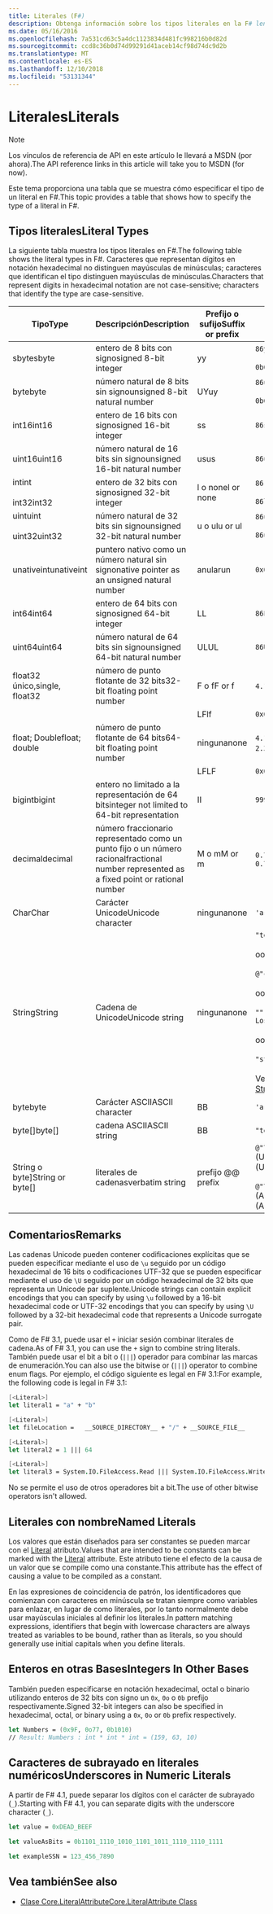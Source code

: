 ```yaml
---
title: Literales (F#)
description: Obtenga información sobre los tipos literales en la F# lenguaje de programación.
ms.date: 05/16/2016
ms.openlocfilehash: 7a531cd63c5a4dc1123834d481fc998216b0d82d
ms.sourcegitcommit: ccd8c36b0d74d99291d41aceb14cf98d74dc9d2b
ms.translationtype: MT
ms.contentlocale: es-ES
ms.lasthandoff: 12/10/2018
ms.locfileid: "53131344"
---
```

# <a name="literals"></a><span data-ttu-id="e2ad9-103">Literales</span><span class="sxs-lookup"><span data-stu-id="e2ad9-103">Literals</span></span>

> [!NOTE]
> <span data-ttu-id="e2ad9-104">Los vínculos de referencia de API en este artículo le llevará a MSDN (por ahora).</span><span class="sxs-lookup"><span data-stu-id="e2ad9-104">The API reference links in this article will take you to MSDN (for now).</span></span>

<span data-ttu-id="e2ad9-105">Este tema proporciona una tabla que se muestra cómo especificar el tipo de un literal en F#.</span><span class="sxs-lookup"><span data-stu-id="e2ad9-105">This topic provides a table that shows how to specify the type of a literal in F#.</span></span>

## <a name="literal-types"></a><span data-ttu-id="e2ad9-106">Tipos literales</span><span class="sxs-lookup"><span data-stu-id="e2ad9-106">Literal Types</span></span>

<span data-ttu-id="e2ad9-107">La siguiente tabla muestra los tipos literales en F#.</span><span class="sxs-lookup"><span data-stu-id="e2ad9-107">The following table shows the literal types in F#.</span></span> <span data-ttu-id="e2ad9-108">Caracteres que representan dígitos en notación hexadecimal no distinguen mayúsculas de minúsculas; caracteres que identifican el tipo distinguen mayúsculas de minúsculas.</span><span class="sxs-lookup"><span data-stu-id="e2ad9-108">Characters that represent digits in hexadecimal notation are not case-sensitive; characters that identify the type are case-sensitive.</span></span>

|<span data-ttu-id="e2ad9-109">Tipo</span><span class="sxs-lookup"><span data-stu-id="e2ad9-109">Type</span></span>|<span data-ttu-id="e2ad9-110">Descripción</span><span class="sxs-lookup"><span data-stu-id="e2ad9-110">Description</span></span>|<span data-ttu-id="e2ad9-111">Prefijo o sufijo</span><span class="sxs-lookup"><span data-stu-id="e2ad9-111">Suffix or prefix</span></span>|<span data-ttu-id="e2ad9-112">Ejemplos</span><span class="sxs-lookup"><span data-stu-id="e2ad9-112">Examples</span></span>|
|----|-----------|----------------|--------|
|<span data-ttu-id="e2ad9-113">sbyte</span><span class="sxs-lookup"><span data-stu-id="e2ad9-113">sbyte</span></span>|<span data-ttu-id="e2ad9-114">entero de 8 bits con signo</span><span class="sxs-lookup"><span data-stu-id="e2ad9-114">signed 8-bit integer</span></span>|<span data-ttu-id="e2ad9-115">y</span><span class="sxs-lookup"><span data-stu-id="e2ad9-115">y</span></span>|`86y`<br /><br />`0b00000101y`|
|<span data-ttu-id="e2ad9-116">byte</span><span class="sxs-lookup"><span data-stu-id="e2ad9-116">byte</span></span>|<span data-ttu-id="e2ad9-117">número natural de 8 bits sin signo</span><span class="sxs-lookup"><span data-stu-id="e2ad9-117">unsigned 8-bit natural number</span></span>|<span data-ttu-id="e2ad9-118">UY</span><span class="sxs-lookup"><span data-stu-id="e2ad9-118">uy</span></span>|`86uy`<br /><br />`0b00000101uy`|
|<span data-ttu-id="e2ad9-119">int16</span><span class="sxs-lookup"><span data-stu-id="e2ad9-119">int16</span></span>|<span data-ttu-id="e2ad9-120">entero de 16 bits con signo</span><span class="sxs-lookup"><span data-stu-id="e2ad9-120">signed 16-bit integer</span></span>|<span data-ttu-id="e2ad9-121">s</span><span class="sxs-lookup"><span data-stu-id="e2ad9-121">s</span></span>|`86s`|
|<span data-ttu-id="e2ad9-122">uint16</span><span class="sxs-lookup"><span data-stu-id="e2ad9-122">uint16</span></span>|<span data-ttu-id="e2ad9-123">número natural de 16 bits sin signo</span><span class="sxs-lookup"><span data-stu-id="e2ad9-123">unsigned 16-bit natural number</span></span>|<span data-ttu-id="e2ad9-124">us</span><span class="sxs-lookup"><span data-stu-id="e2ad9-124">us</span></span>|`86us`|
|<span data-ttu-id="e2ad9-125">int</span><span class="sxs-lookup"><span data-stu-id="e2ad9-125">int</span></span><br /><br /><span data-ttu-id="e2ad9-126">int32</span><span class="sxs-lookup"><span data-stu-id="e2ad9-126">int32</span></span>|<span data-ttu-id="e2ad9-127">entero de 32 bits con signo</span><span class="sxs-lookup"><span data-stu-id="e2ad9-127">signed 32-bit integer</span></span>|<span data-ttu-id="e2ad9-128">l o none</span><span class="sxs-lookup"><span data-stu-id="e2ad9-128">l or none</span></span>|`86`<br /><br />`86l`|
|<span data-ttu-id="e2ad9-129">uint</span><span class="sxs-lookup"><span data-stu-id="e2ad9-129">uint</span></span><br /><br /><span data-ttu-id="e2ad9-130">uint32</span><span class="sxs-lookup"><span data-stu-id="e2ad9-130">uint32</span></span>|<span data-ttu-id="e2ad9-131">número natural de 32 bits sin signo</span><span class="sxs-lookup"><span data-stu-id="e2ad9-131">unsigned 32-bit natural number</span></span>|<span data-ttu-id="e2ad9-132">u o ul</span><span class="sxs-lookup"><span data-stu-id="e2ad9-132">u or ul</span></span>|`86u`<br /><br />`86ul`|
|<span data-ttu-id="e2ad9-133">unativeint</span><span class="sxs-lookup"><span data-stu-id="e2ad9-133">unativeint</span></span>|<span data-ttu-id="e2ad9-134">puntero nativo como un número natural sin signo</span><span class="sxs-lookup"><span data-stu-id="e2ad9-134">native pointer as an unsigned natural number</span></span>|<span data-ttu-id="e2ad9-135">anular</span><span class="sxs-lookup"><span data-stu-id="e2ad9-135">un</span></span>|`0x00002D3Fun`|
|<span data-ttu-id="e2ad9-136">int64</span><span class="sxs-lookup"><span data-stu-id="e2ad9-136">int64</span></span>|<span data-ttu-id="e2ad9-137">entero de 64 bits con signo</span><span class="sxs-lookup"><span data-stu-id="e2ad9-137">signed 64-bit integer</span></span>|<span data-ttu-id="e2ad9-138">L</span><span class="sxs-lookup"><span data-stu-id="e2ad9-138">L</span></span>|`86L`|
|<span data-ttu-id="e2ad9-139">uint64</span><span class="sxs-lookup"><span data-stu-id="e2ad9-139">uint64</span></span>|<span data-ttu-id="e2ad9-140">número natural de 64 bits sin signo</span><span class="sxs-lookup"><span data-stu-id="e2ad9-140">unsigned 64-bit natural number</span></span>|<span data-ttu-id="e2ad9-141">UL</span><span class="sxs-lookup"><span data-stu-id="e2ad9-141">UL</span></span>|`86UL`|
|<span data-ttu-id="e2ad9-142">float32 único,</span><span class="sxs-lookup"><span data-stu-id="e2ad9-142">single, float32</span></span>|<span data-ttu-id="e2ad9-143">número de punto flotante de 32 bits</span><span class="sxs-lookup"><span data-stu-id="e2ad9-143">32-bit floating point number</span></span>|<span data-ttu-id="e2ad9-144">F o f</span><span class="sxs-lookup"><span data-stu-id="e2ad9-144">F or f</span></span>|<span data-ttu-id="e2ad9-145">`4.14F` o `4.14f`</span><span class="sxs-lookup"><span data-stu-id="e2ad9-145">`4.14F` or `4.14f`</span></span>|
|||<span data-ttu-id="e2ad9-146">LF</span><span class="sxs-lookup"><span data-stu-id="e2ad9-146">lf</span></span>|`0x00000000lf`|
|<span data-ttu-id="e2ad9-147">float; Double</span><span class="sxs-lookup"><span data-stu-id="e2ad9-147">float; double</span></span>|<span data-ttu-id="e2ad9-148">número de punto flotante de 64 bits</span><span class="sxs-lookup"><span data-stu-id="e2ad9-148">64-bit floating point number</span></span>|<span data-ttu-id="e2ad9-149">ninguna</span><span class="sxs-lookup"><span data-stu-id="e2ad9-149">none</span></span>|<span data-ttu-id="e2ad9-150">`4.14` o `2.3E+32` o `2.3e+32`</span><span class="sxs-lookup"><span data-stu-id="e2ad9-150">`4.14` or `2.3E+32` or `2.3e+32`</span></span>|
|||<span data-ttu-id="e2ad9-151">LF</span><span class="sxs-lookup"><span data-stu-id="e2ad9-151">LF</span></span>|`0x0000000000000000LF`|
|<span data-ttu-id="e2ad9-152">bigint</span><span class="sxs-lookup"><span data-stu-id="e2ad9-152">bigint</span></span>|<span data-ttu-id="e2ad9-153">entero no limitado a la representación de 64 bits</span><span class="sxs-lookup"><span data-stu-id="e2ad9-153">integer not limited to 64-bit representation</span></span>|<span data-ttu-id="e2ad9-154">I</span><span class="sxs-lookup"><span data-stu-id="e2ad9-154">I</span></span>|`9999999999999999999999999999I`|
|<span data-ttu-id="e2ad9-155">decimal</span><span class="sxs-lookup"><span data-stu-id="e2ad9-155">decimal</span></span>|<span data-ttu-id="e2ad9-156">número fraccionario representado como un punto fijo o un número racional</span><span class="sxs-lookup"><span data-stu-id="e2ad9-156">fractional number represented as a fixed point or rational number</span></span>|<span data-ttu-id="e2ad9-157">M o m</span><span class="sxs-lookup"><span data-stu-id="e2ad9-157">M or m</span></span>|<span data-ttu-id="e2ad9-158">`0.7833M` o `0.7833m`</span><span class="sxs-lookup"><span data-stu-id="e2ad9-158">`0.7833M` or `0.7833m`</span></span>|
|<span data-ttu-id="e2ad9-159">Char</span><span class="sxs-lookup"><span data-stu-id="e2ad9-159">Char</span></span>|<span data-ttu-id="e2ad9-160">Carácter Unicode</span><span class="sxs-lookup"><span data-stu-id="e2ad9-160">Unicode character</span></span>|<span data-ttu-id="e2ad9-161">ninguna</span><span class="sxs-lookup"><span data-stu-id="e2ad9-161">none</span></span>|`'a'`|
|<span data-ttu-id="e2ad9-162">String</span><span class="sxs-lookup"><span data-stu-id="e2ad9-162">String</span></span>|<span data-ttu-id="e2ad9-163">Cadena de Unicode</span><span class="sxs-lookup"><span data-stu-id="e2ad9-163">Unicode string</span></span>|<span data-ttu-id="e2ad9-164">ninguna</span><span class="sxs-lookup"><span data-stu-id="e2ad9-164">none</span></span>|`"text\n"`<br /><br /><span data-ttu-id="e2ad9-165">o</span><span class="sxs-lookup"><span data-stu-id="e2ad9-165">or</span></span><br /><br />`@"c:\filename"`<br /><br /><span data-ttu-id="e2ad9-166">o</span><span class="sxs-lookup"><span data-stu-id="e2ad9-166">or</span></span><br /><br />`"""<book title="Paradise Lost">"""`<br /><br /><span data-ttu-id="e2ad9-167">o</span><span class="sxs-lookup"><span data-stu-id="e2ad9-167">or</span></span><br /><br />`"string1" + "string2"`<br /><br /><span data-ttu-id="e2ad9-168">Vea también [cadenas](Strings.md).</span><span class="sxs-lookup"><span data-stu-id="e2ad9-168">See also [Strings](Strings.md).</span></span>|
|<span data-ttu-id="e2ad9-169">byte</span><span class="sxs-lookup"><span data-stu-id="e2ad9-169">byte</span></span>|<span data-ttu-id="e2ad9-170">Carácter ASCII</span><span class="sxs-lookup"><span data-stu-id="e2ad9-170">ASCII character</span></span>|<span data-ttu-id="e2ad9-171">B</span><span class="sxs-lookup"><span data-stu-id="e2ad9-171">B</span></span>|`'a'B`|
|<span data-ttu-id="e2ad9-172">byte[]</span><span class="sxs-lookup"><span data-stu-id="e2ad9-172">byte[]</span></span>|<span data-ttu-id="e2ad9-173">cadena ASCII</span><span class="sxs-lookup"><span data-stu-id="e2ad9-173">ASCII string</span></span>|<span data-ttu-id="e2ad9-174">B</span><span class="sxs-lookup"><span data-stu-id="e2ad9-174">B</span></span>|`"text"B`|
|<span data-ttu-id="e2ad9-175">String o byte]</span><span class="sxs-lookup"><span data-stu-id="e2ad9-175">String or byte[]</span></span>|<span data-ttu-id="e2ad9-176">literales de cadenas</span><span class="sxs-lookup"><span data-stu-id="e2ad9-176">verbatim string</span></span>|<span data-ttu-id="e2ad9-177">prefijo @</span><span class="sxs-lookup"><span data-stu-id="e2ad9-177">@ prefix</span></span>|<span data-ttu-id="e2ad9-178">`@"\\server\share"` (Unicode)</span><span class="sxs-lookup"><span data-stu-id="e2ad9-178">`@"\\server\share"` (Unicode)</span></span><br /><br /><span data-ttu-id="e2ad9-179">`@"\\server\share"B` (ASCII)</span><span class="sxs-lookup"><span data-stu-id="e2ad9-179">`@"\\server\share"B` (ASCII)</span></span>|

## <a name="remarks"></a><span data-ttu-id="e2ad9-180">Comentarios</span><span class="sxs-lookup"><span data-stu-id="e2ad9-180">Remarks</span></span>

<span data-ttu-id="e2ad9-181">Las cadenas Unicode pueden contener codificaciones explícitas que se pueden especificar mediante el uso de `\u` seguido por un código hexadecimal de 16 bits o codificaciones UTF-32 que se pueden especificar mediante el uso de `\U` seguido por un código hexadecimal de 32 bits que representa un Unicode par suplente.</span><span class="sxs-lookup"><span data-stu-id="e2ad9-181">Unicode strings can contain explicit encodings that you can specify by using `\u` followed by a 16-bit hexadecimal code or UTF-32 encodings that you can specify by using `\U` followed by a 32-bit hexadecimal code that represents a Unicode surrogate pair.</span></span>

<span data-ttu-id="e2ad9-182">Como de F# 3.1, puede usar el `+` iniciar sesión combinar literales de cadena.</span><span class="sxs-lookup"><span data-stu-id="e2ad9-182">As of F# 3.1, you can use the `+` sign to combine string literals.</span></span> <span data-ttu-id="e2ad9-183">También puede usar el bit a bit o (`|||`) operador para combinar las marcas de enumeración.</span><span class="sxs-lookup"><span data-stu-id="e2ad9-183">You can also use the bitwise or (`|||`) operator to combine enum flags.</span></span> <span data-ttu-id="e2ad9-184">Por ejemplo, el código siguiente es legal en F# 3.1:</span><span class="sxs-lookup"><span data-stu-id="e2ad9-184">For example, the following code is legal in F# 3.1:</span></span>

```fsharp
[<Literal>]
let literal1 = "a" + "b"

[<Literal>]
let fileLocation =   __SOURCE_DIRECTORY__ + "/" + __SOURCE_FILE__

[<Literal>]
let literal2 = 1 ||| 64

[<Literal>]
let literal3 = System.IO.FileAccess.Read ||| System.IO.FileAccess.Write
```

<span data-ttu-id="e2ad9-185">No se permite el uso de otros operadores bit a bit.</span><span class="sxs-lookup"><span data-stu-id="e2ad9-185">The use of other bitwise operators isn't allowed.</span></span>

## <a name="named-literals"></a><span data-ttu-id="e2ad9-186">Literales con nombre</span><span class="sxs-lookup"><span data-stu-id="e2ad9-186">Named Literals</span></span>

<span data-ttu-id="e2ad9-187">Los valores que están diseñados para ser constantes se pueden marcar con el [Literal](https://msdn.microsoft.com/library/465f36ce-d146-41c0-b425-679c509cd285) atributo.</span><span class="sxs-lookup"><span data-stu-id="e2ad9-187">Values that are intended to be constants can be marked with the [Literal](https://msdn.microsoft.com/library/465f36ce-d146-41c0-b425-679c509cd285) attribute.</span></span> <span data-ttu-id="e2ad9-188">Este atributo tiene el efecto de la causa de un valor que se compile como una constante.</span><span class="sxs-lookup"><span data-stu-id="e2ad9-188">This attribute has the effect of causing a value to be compiled as a constant.</span></span>

<span data-ttu-id="e2ad9-189">En las expresiones de coincidencia de patrón, los identificadores que comienzan con caracteres en minúscula se tratan siempre como variables para enlazar, en lugar de como literales, por lo tanto normalmente debe usar mayúsculas iniciales al definir los literales.</span><span class="sxs-lookup"><span data-stu-id="e2ad9-189">In pattern matching expressions, identifiers that begin with lowercase characters are always treated as variables to be bound, rather than as literals, so you should generally use initial capitals when you define literals.</span></span>

## <a name="integers-in-other-bases"></a><span data-ttu-id="e2ad9-190">Enteros en otras Bases</span><span class="sxs-lookup"><span data-stu-id="e2ad9-190">Integers In Other Bases</span></span>

<span data-ttu-id="e2ad9-191">También pueden especificarse en notación hexadecimal, octal o binario utilizando enteros de 32 bits con signo un `0x`, `0o` o `0b` prefijo respectivamente.</span><span class="sxs-lookup"><span data-stu-id="e2ad9-191">Signed 32-bit integers can also be specified in hexadecimal, octal, or binary using a `0x`, `0o` or `0b` prefix respectively.</span></span>

```fsharp
let Numbers = (0x9F, 0o77, 0b1010)
// Result: Numbers : int * int * int = (159, 63, 10)
```

## <a name="underscores-in-numeric-literals"></a><span data-ttu-id="e2ad9-192">Caracteres de subrayado en literales numéricos</span><span class="sxs-lookup"><span data-stu-id="e2ad9-192">Underscores in Numeric Literals</span></span>

<span data-ttu-id="e2ad9-193">A partir de F# 4.1, puede separar los dígitos con el carácter de subrayado (`_`).</span><span class="sxs-lookup"><span data-stu-id="e2ad9-193">Starting with F# 4.1, you can separate digits with the underscore character (`_`).</span></span>

```fsharp
let value = 0xDEAD_BEEF

let valueAsBits = 0b1101_1110_1010_1101_1011_1110_1110_1111

let exampleSSN = 123_456_7890
```

## <a name="see-also"></a><span data-ttu-id="e2ad9-194">Vea también</span><span class="sxs-lookup"><span data-stu-id="e2ad9-194">See also</span></span>

- [<span data-ttu-id="e2ad9-195">Clase Core.LiteralAttribute</span><span class="sxs-lookup"><span data-stu-id="e2ad9-195">Core.LiteralAttribute Class</span></span>](https://msdn.microsoft.com/visualfsharpdocs/conceptual/core.literalattribute-class-%5bfsharp%5d)
